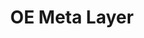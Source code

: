 ---
parent_project: oe
permalink: /engineering/projects/oe/oe-meta-layer/
project_link_name: oe-meta-layer
project_stats: 'true'
project_url: http://git.openembedded.org/meta-openembedded/commit/?id=
title: OE Meta Layer
---